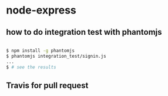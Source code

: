 # node-express


## how to do integration test with phantomjs

```bash

$ npm install -g phantomjs
$ phantomjs integration_test/signin.js
...
$ # see the results
```
## Travis for pull request

